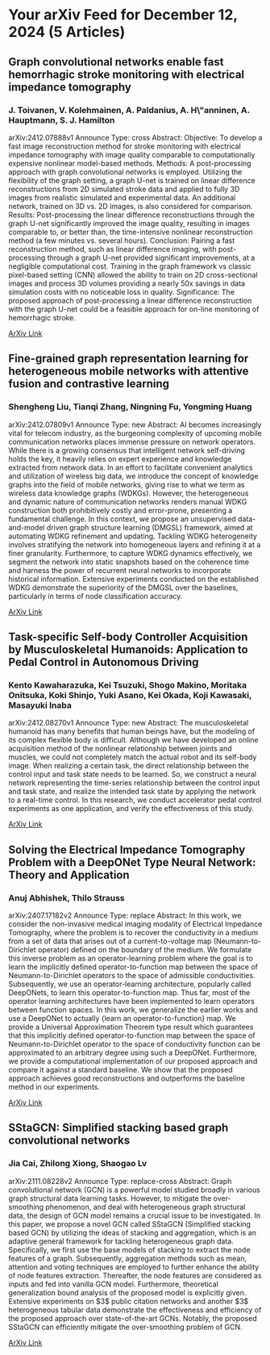 <h1>Your arXiv Feed for December 12, 2024 (5 Articles)</h1>
<h2>Graph convolutional networks enable fast hemorrhagic stroke monitoring with electrical impedance tomography</h2>
<h3>J. Toivanen, V. Kolehmainen, A. Paldanius, A. H\"anninen, A. Hauptmann, S. J. Hamilton</h3>
<p>arXiv:2412.07888v1 Announce Type: cross 
Abstract: Objective: To develop a fast image reconstruction method for stroke monitoring with electrical impedance tomography with image quality comparable to computationally expensive nonlinear model-based methods. Methods: A post-processing approach with graph convolutional networks is employed. Utilizing the flexibility of the graph setting, a graph U-net is trained on linear difference reconstructions from 2D simulated stroke data and applied to fully 3D images from realistic simulated and experimental data. An additional network, trained on 3D vs. 2D images, is also considered for comparison. Results: Post-processing the linear difference reconstructions through the graph U-net significantly improved the image quality, resulting in images comparable to, or better than, the time-intensive nonlinear reconstruction method (a few minutes vs. several hours). Conclusion: Pairing a fast reconstruction method, such as linear difference imaging, with post-processing through a graph U-net provided significant improvements, at a negligible computational cost. Training in the graph framework vs classic pixel-based setting (CNN) allowed the ability to train on 2D cross-sectional images and process 3D volumes providing a nearly 50x savings in data simulation costs with no noticeable loss in quality. Significance: The proposed approach of post-processing a linear difference reconstruction with the graph U-net could be a feasible approach for on-line monitoring of hemorrhagic stroke.</p>
<a href='https://arxiv.org/abs/2412.07888'>ArXiv Link</a>

<h2>Fine-grained graph representation learning for heterogeneous mobile networks with attentive fusion and contrastive learning</h2>
<h3>Shengheng Liu, Tianqi Zhang, Ningning Fu, Yongming Huang</h3>
<p>arXiv:2412.07809v1 Announce Type: new 
Abstract: AI becomes increasingly vital for telecom industry, as the burgeoning complexity of upcoming mobile communication networks places immense pressure on network operators. While there is a growing consensus that intelligent network self-driving holds the key, it heavily relies on expert experience and knowledge extracted from network data. In an effort to facilitate convenient analytics and utilization of wireless big data, we introduce the concept of knowledge graphs into the field of mobile networks, giving rise to what we term as wireless data knowledge graphs (WDKGs). However, the heterogeneous and dynamic nature of communication networks renders manual WDKG construction both prohibitively costly and error-prone, presenting a fundamental challenge. In this context, we propose an unsupervised data-and-model driven graph structure learning (DMGSL) framework, aimed at automating WDKG refinement and updating. Tackling WDKG heterogeneity involves stratifying the network into homogeneous layers and refining it at a finer granularity. Furthermore, to capture WDKG dynamics effectively, we segment the network into static snapshots based on the coherence time and harness the power of recurrent neural networks to incorporate historical information. Extensive experiments conducted on the established WDKG demonstrate the superiority of the DMGSL over the baselines, particularly in terms of node classification accuracy.</p>
<a href='https://arxiv.org/abs/2412.07809'>ArXiv Link</a>

<h2>Task-specific Self-body Controller Acquisition by Musculoskeletal Humanoids: Application to Pedal Control in Autonomous Driving</h2>
<h3>Kento Kawaharazuka, Kei Tsuzuki, Shogo Makino, Moritaka Onitsuka, Koki Shinjo, Yuki Asano, Kei Okada, Koji Kawasaki, Masayuki Inaba</h3>
<p>arXiv:2412.08270v1 Announce Type: new 
Abstract: The musculoskeletal humanoid has many benefits that human beings have, but the modeling of its complex flexible body is difficult. Although we have developed an online acquisition method of the nonlinear relationship between joints and muscles, we could not completely match the actual robot and its self-body image. When realizing a certain task, the direct relationship between the control input and task state needs to be learned. So, we construct a neural network representing the time-series relationship between the control input and task state, and realize the intended task state by applying the network to a real-time control. In this research, we conduct accelerator pedal control experiments as one application, and verify the effectiveness of this study.</p>
<a href='https://arxiv.org/abs/2412.08270'>ArXiv Link</a>

<h2>Solving the Electrical Impedance Tomography Problem with a DeepONet Type Neural Network: Theory and Application</h2>
<h3>Anuj Abhishek, Thilo Strauss</h3>
<p>arXiv:2407.17182v2 Announce Type: replace 
Abstract: In this work, we consider the non-invasive medical imaging modality of Electrical Impedance Tomography, where the problem is to recover the conductivity in a medium from a set of data that arises out of a current-to-voltage map (Neumann-to-Dirichlet operator) defined on the boundary of the medium. We formulate this inverse problem as an operator-learning problem where the goal is to learn the implicitly defined operator-to-function map between the space of Neumann-to-Dirichlet operators to the space of admissible conductivities. Subsequently, we use an operator-learning architecture, popularly called DeepONets, to learn this operator-to-function map. Thus far, most of the operator learning architectures have been implemented to learn operators between function spaces. In this work, we generalize the earlier works and use a DeepONet to actually {learn an operator-to-function} map. We provide a Universal Approximation Theorem type result which guarantees that this implicitly defined operator-to-function map between the space of Neumann-to-Dirichlet operator to the space of conductivity function can be approximated to an arbitrary degree using such a DeepONet. Furthermore, we provide a computational implementation of our proposed approach and compare it against a standard baseline. We show that the proposed approach achieves good reconstructions and outperforms the baseline method in our experiments.</p>
<a href='https://arxiv.org/abs/2407.17182'>ArXiv Link</a>

<h2>SStaGCN: Simplified stacking based graph convolutional networks</h2>
<h3>Jia Cai, Zhilong Xiong, Shaogao Lv</h3>
<p>arXiv:2111.08228v2 Announce Type: replace-cross 
Abstract: Graph convolutional network (GCN) is a powerful model studied broadly in various graph structural data learning tasks. However, to mitigate the over-smoothing phenomenon, and deal with heterogeneous graph structural data, the design of GCN model remains a crucial issue to be investigated. In this paper, we propose a novel GCN called SStaGCN (Simplified stacking based GCN) by utilizing the ideas of stacking and aggregation, which is an adaptive general framework for tackling heterogeneous graph data. Specifically, we first use the base models of stacking to extract the node features of a graph. Subsequently, aggregation methods such as mean, attention and voting techniques are employed to further enhance the ability of node features extraction. Thereafter, the node features are considered as inputs and fed into vanilla GCN model. Furthermore, theoretical generalization bound analysis of the proposed model is explicitly given. Extensive experiments on $3$ public citation networks and another $3$ heterogeneous tabular data demonstrate the effectiveness and efficiency of the proposed approach over state-of-the-art GCNs. Notably, the proposed SStaGCN can efficiently mitigate the over-smoothing problem of GCN.</p>
<a href='https://arxiv.org/abs/2111.08228'>ArXiv Link</a>


